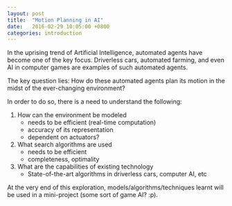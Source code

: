 ```yaml
---
layout: post
title:  "Motion Planning in AI"
date:   2016-02-29 10:05:00 +0800
categories: introduction
---
```

In the uprising trend of Artificial Intelligence, automated agents have become one of the key focus.
Driverless cars, automated farming, and even AI in computer games are examples of such automated agents.

The key question lies:
How do these automated agents plan its motion in the midst of the ever-changing environment?

In order to do so, there is a need to understand the following:

1. How can the environment be modeled
	- needs to be efficient (real-time computation)
	- accuracy of its representation
	- dependent on actuators?
2. What search algorithms are used
	- needs to be efficient
	- completeness, optimality
3. What are the capabilities of existing technology
	- State-of-the-art algorithms in driverless cars, computer AI, etc

At the very end of this exploration, models/algorithms/techniques learnt will be used in a mini-project (some sort of game AI? :p).
